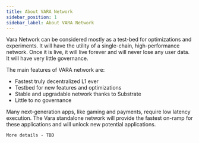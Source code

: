 ```yaml
---
title: About VARA Network
sidebar_position: 1
sidebar_label: About VARA Network
---
```


Vara Network can be considered mostly as a test-bed for optimizations and experiments. It will have the utility of a single-chain, high-performance network. Once it is live, it will live forever and will never lose any user data.
It will have very little governance.

The main features of VARA network are:

- Fastest truly decentralized L1 ever
- Testbed for new features and optimizations
- Stable and upgradable network thanks to Substrate
- Little to no governance

Many next-generation apps, like gaming and payments, require low latency execution. The Vara standalone network will provide the fastest on-ramp for these applications and will unlock new potential applications.

```More details - TBD```